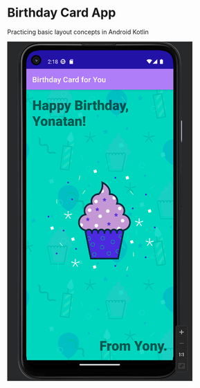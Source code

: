 # Birthday Card App
Practicing basic layout concepts in Android Kotlin

<img src="https://github.com/yangningBU/android-birthdaycard/blob/c532f65113ef94eca426d4a037db84141ae9e867/screenshots/lesson_2.png"/>
